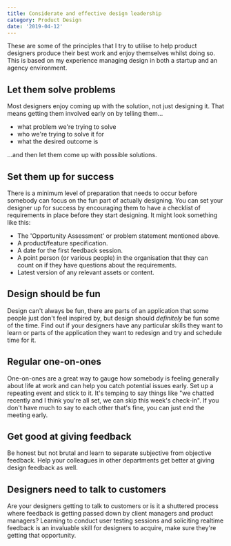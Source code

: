 ```yaml
---
title: Considerate and effective design leadership
category: Product Design
date: '2019-04-12'
---
```

These are some of the principles that I try to utilise to help product designers produce their best work and enjoy themselves whilst doing so. This is based on my experience managing design in both a startup and an agency environment.

## Let them solve problems
Most designers enjoy coming up with the solution, not just designing it. That means getting them involved early on by telling them…
- what problem we're trying to solve
- who we're trying to solve it for
- what the desired outcome is

…and then let them come up with possible solutions.

## Set them up for success
There is a minimum level of preparation that needs to occur before somebody can focus on the fun part of actually designing. You can set your designer up for success by encouraging them to have a checklist of requirements in place before they start designing. It might look something like this:
- The 'Opportunity Assessment' or problem statement mentioned above.
- A product/feature specification.
- A date for the first feedback session.
- A point person (or various people) in the organisation that they can count on if they have questions about the requirements.
- Latest version of any relevant assets or content.


## Design should be fun
Design can't always be fun, there are parts of an application that some people just don't feel inspired by, but design should _definitely_ be fun some of the time. Find out if your designers have any particular skills they want to learn or parts of the application they want to redesign and try and schedule time for it.

## Regular one-on-ones
One-on-ones are a great way to gauge how somebody is feeling generally about life at work and can help you catch potential issues early. Set up a repeating event and stick to it. It's temping to say things like "we chatted recently and I think you're all set, we can skip this week's check-in". If you don't have much to say to each other that's fine, you can just end the meeting early.

## Get good at giving feedback
Be honest but not brutal and learn to separate subjective from objective feedback. Help your colleagues in other departments get better at giving design feedback as well.

## Designers need to talk to customers
Are your designers getting to talk to customers or is it a shuttered process where feedback is getting passed down by client managers and product managers? Learning to conduct user testing sessions and soliciting realtime feedback is an invaluable skill for designers to acquire, make sure they're getting that opportunity.
